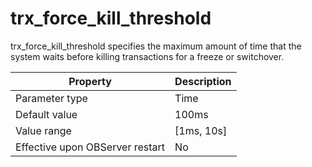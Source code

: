 trx_force_kill_threshold 
=============================================

trx_force_kill_threshold specifies the maximum amount of time that the system waits before killing transactions for a freeze or switchover. 


|          **Property**           | **Description** |
|---------------------------------|-----------------|
| Parameter type                  | Time            |
| Default value                   | 100ms           |
| Value range                     | \[1ms, 10s\]    |
| Effective upon OBServer restart | No              |




